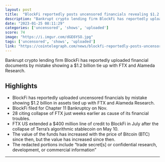 ```yaml
---
layout: post
title:  "BlockFi reportedly posts uncensored financials revealing $1.2 billion FTX exposure"
description: "Bankrupt crypto lending firm BlockFi has reportedly uploaded financial documents by mistake showing a $1.2 billion tie up with FTX and Alameda Research."
date: "2023-01-25 08:11:29"
categories: ['uncensored', 'shows', 'uploaded']
score: 74
image: "https://i.imgur.com/dGE6YSO.jpg"
tags: ['uncensored', 'shows', 'uploaded']
link: "https://cointelegraph.com/news/blockfi-reportedly-posts-uncensored-financials-revealing-1-2-billion-ftx-exposure"
---
```


Bankrupt crypto lending firm BlockFi has reportedly uploaded financial documents by mistake showing a $1.2 billion tie up with FTX and Alameda Research.

## Highlights

- BlockFi has reportedly uploaded uncensored financials by mistake showing $1.2 billion in assets tied up with FTX and Alameda Research.
- BlockFi filed for Chapter 11 Bankruptcy on Nov.
- 28 citing collapse of FTX just weeks earlier as cause of its financial troubles.
- FTX US extended a $400 million line of credit to BlockFi in July after the collapse of Terra’s algorithmic stablecoin on May 10.
- The value of the funds has increased with the price of Bitcoin (BTC) since then, but the value has increased since then.
- The redacted portions include “trade secret[s] or confidential research, development, or commercial information”

---
